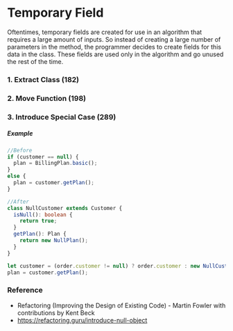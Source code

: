 # Temporary Field
Oftentimes, temporary fields are created for use in an algorithm that requires a large amount of inputs. So instead of creating a large number of parameters in the method, the programmer decides to create fields for this data in the class. These fields are used only in the algorithm and go unused the rest of the time.

### 1. Extract Class (182)

### 2. Move Function (198)

### 3. Introduce Special Case (289)
##### Example
```typescript
//Before
if (customer == null) {
  plan = BillingPlan.basic();
}
else {
  plan = customer.getPlan();
}

//After
class NullCustomer extends Customer {
  isNull(): boolean {
    return true;
  }
  getPlan(): Plan {
    return new NullPlan();
  }
}

let customer = (order.customer != null) ? order.customer : new NullCustomer();
plan = customer.getPlan();
```


### Reference
- Refactoring (Improving the Design of Existing Code) - Martin Fowler with contributions by Kent Beck
- https://refactoring.guru/introduce-null-object
